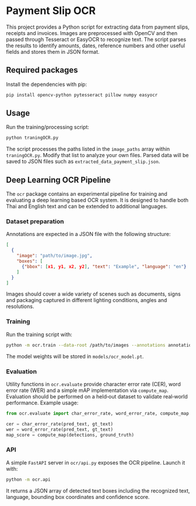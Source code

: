 # Payment Slip OCR

This project provides a Python script for extracting data from payment slips, receipts and invoices. Images are preprocessed with OpenCV and then passed through Tesseract or EasyOCR to recognize text. The script parses the results to identify amounts, dates, reference numbers and other useful fields and stores them in JSON format.

## Required packages

Install the dependencies with pip:

```bash
pip install opencv-python pytesseract pillow numpy easyocr
```

## Usage

Run the training/processing script:

```bash
python traningOCR.py
```

The script processes the paths listed in the `image_paths` array within `traningOCR.py`. Modify that list to analyze your own files. Parsed data will be saved to JSON files such as `extracted_data_payment_slip.json`.

## Deep Learning OCR Pipeline

The `ocr` package contains an experimental pipeline for training and evaluating
a deep learning based OCR system. It is designed to handle both Thai and English
text and can be extended to additional languages.

### Dataset preparation

Annotations are expected in a JSON file with the following structure:

```json
[
  {
    "image": "path/to/image.jpg",
    "boxes": [
      {"bbox": [x1, y1, x2, y2], "text": "Example", "language": "en"}
    ]
  }
]
```

Images should cover a wide variety of scenes such as documents, signs and
packaging captured in different lighting conditions, angles and resolutions.

### Training

Run the training script with:

```bash
python -m ocr.train --data-root /path/to/images --annotations annotations.json
```

The model weights will be stored in `models/ocr_model.pt`.

### Evaluation

Utility functions in `ocr.evaluate` provide character error rate (CER), word
error rate (WER) and a simple mAP implementation via `compute_map`. Evaluation
should be performed on a held‑out dataset to validate real‑world performance.
Example usage:

```python
from ocr.evaluate import char_error_rate, word_error_rate, compute_map

cer = char_error_rate(pred_text, gt_text)
wer = word_error_rate(pred_text, gt_text)
map_score = compute_map(detections, ground_truth)
```

### API

A simple `FastAPI` server in `ocr/api.py` exposes the OCR pipeline. Launch it
with:

```bash
python -m ocr.api
```

It returns a JSON array of detected text boxes including the recognized text,
language, bounding box coordinates and confidence score.

